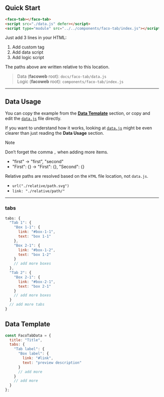## Quick Start
```html
<faco-tab></faco-tab>
<script src="./data.js" defer></script>
<script type="module" src="../../components/faco-tab/index.js"></script>
```
Just add 3 lines in your HTML:
1. Add custom tag
2. Add data script
3. Add logic script

The paths above are written relative to this location.

> Data (**facoweb** root): `docs/faco-tab/data.js`  
> Logic (**facoweb** root): `components/faco-tab/index.js`

---

## Data Usage
You can copy the example from the [**Data Template**](#data-template) section,
or copy and edit the [`data.js`](./data.js) file directly.

If you want to understand how it works, looking at [`data.js`](./data.js) might be even clearer than just reading the **Data Usage** section.

> [!NOTE]
> Don’t forget the comma `,` when adding more items.
> - "first" -> "first", "second"
> - "First": {} -> "First": {}, "Second": {}
>
> Relative paths are resolved based on the `HTML` file location, not `data.js`.
> - `url("./relative/path.svg")`
> - `link: "./relative/path/"`

---

### tabs
```javascript
tabs: {
  "Tab 1": {
    "Box 1-1": {
      link: "#box-1-1",
      text: "box 1-1"
    },
    "Box 2-1": {
      link: "#box-1-2",
      text: "box 1-2"
    }
    // add more boxes
  },
  "Tab 2": {
    "Box 2-1": {
      link: "#box-2-1",
      text: "box 2-1"
    }
    // add more boxes
  }
  // add more tabs
}
```

## Data Template
```javascript
const FacoTabData = {
  title: "Title",
  tabs: {
    "Tab label": {
      "Box label": {
        link: "#link",
        text: "preview description"
      }
      // add more
    }
    // add more
  }
};
```
